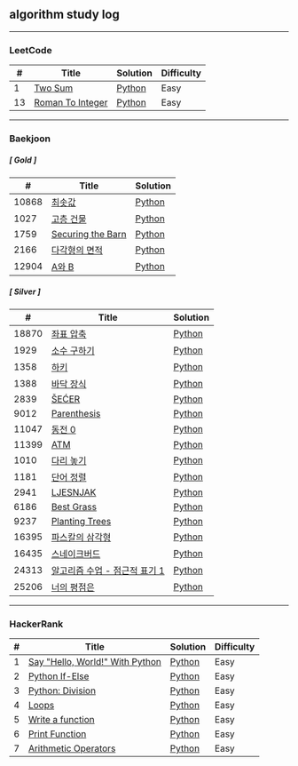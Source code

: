 ## algorithm study log

---

### LeetCode

| # | Title | Solution | Difficulty |
|---| ----- | -------- | ---------- |
|1|[Two Sum](https://leetcode.com/problems/two-sum/)|[Python](./leetcode/two_sum/main.py)|Easy|
|13|[Roman To Integer](https://leetcode.com/problems/roman-to-integer/)|[Python](./leetcode/roman_to_integer/main.py)|Easy|

---

### Baekjoon

##### [ Gold ]
| # | Title | Solution |
|---| ----- | -------- |
|10868|[최솟값](https://www.acmicpc.net/problem/10868)|[Python]()
|1027|[고층 건물](https://www.acmicpc.net/problem/1027)|[Python]()
|1759|[Securing the Barn](https://www.acmicpc.net/problem/1759)|[Python]()
|2166|[다각형의 면적](https://www.acmicpc.net/problem/2166)|[Python]()
|12904|[A와 B](https://www.acmicpc.net/problem/12904)|[Python]()

##### [ Silver ]
| # | Title | Solution |
|---| ----- | -------- |
|18870|[좌표 압축](https://www.acmicpc.net/problem/18870)|[Python]()
|1929|[소수 구하기](https://www.acmicpc.net/problem/1929)|[Python]()
|1358|[하키](https://www.acmicpc.net/problem/1358)|[Python]()
|1388|[바닥 장식](https://www.acmicpc.net/problem/1388)|[Python]()
|2839|[ŠEĆER](https://www.acmicpc.net/problem/2839)|[Python]()
|9012|[Parenthesis](https://www.acmicpc.net/problem/9012)|[Python]()
|11047|[동전 0](https://www.acmicpc.net/problem/11047)|[Python]()
|11399|[ATM](https://www.acmicpc.net/problem/11399)|[Python]()
|1010|[다리 놓기](https://www.acmicpc.net/problem/1010)|[Python]()
|1181|[단어 정렬](https://www.acmicpc.net/problem/1181)|[Python]()
|2941|[LJESNJAK](https://www.acmicpc.net/problem/2941)|[Python]()
|6186|[Best Grass](https://www.acmicpc.net/problem/6186)|[Python]()
|9237|[Planting Trees](https://www.acmicpc.net/problem/9237)|[Python]()
|16395|[파스칼의 삼각형](https://www.acmicpc.net/problem/16395)|[Python]()
|16435|[스네이크버드](https://www.acmicpc.net/problem/16435)|[Python]()
|24313|[알고리즘 수업 - 점근적 표기 1](https://www.acmicpc.net/problem/24313)|[Python]()
|25206|[너의 평점은](https://www.acmicpc.net/problem/25206)|[Python]()

---

### HackerRank

| # | Title | Solution | Difficulty |
|---| ----- | -------- | ---------- |
|1|[Say "Hello, World!" With Python](https://www.hackerrank.com/challenges/py-hello-world)|[Python](./harkerrank/Say%20Hello%2C%20World!%20With%20Python/main.py)|Easy|
|2|[Python If-Else](https://www.hackerrank.com/challenges/py-if-else)|[Python](./harkerrank/Python%20If-Else/main.py)|Easy|
|3|[Python: Division](https://www.hackerrank.com/challenges/python-division)|[Python](./harkerrank/Python%20Division/main.py)|Easy|
|4|[Loops](https://www.hackerrank.com/challenges/python-loops)|[Python](./harkerrank/Loops/main.py)|Easy|
|5|[Write a function](https://www.hackerrank.com/challenges/write-a-function)|[Python](./harkerrank/Write%20a%20function/main.py)|Easy|
|6|[Print Function](https://www.hackerrank.com/challenges/python-print)|[Python](./harkerrank/Print%20Function/main.py)|Easy|
|7|[Arithmetic Operators](https://www.hackerrank.com/challenges/python-arithmetic-operators)|[Python](./harkerrank/arithmetic_operators/main.py)|Easy|